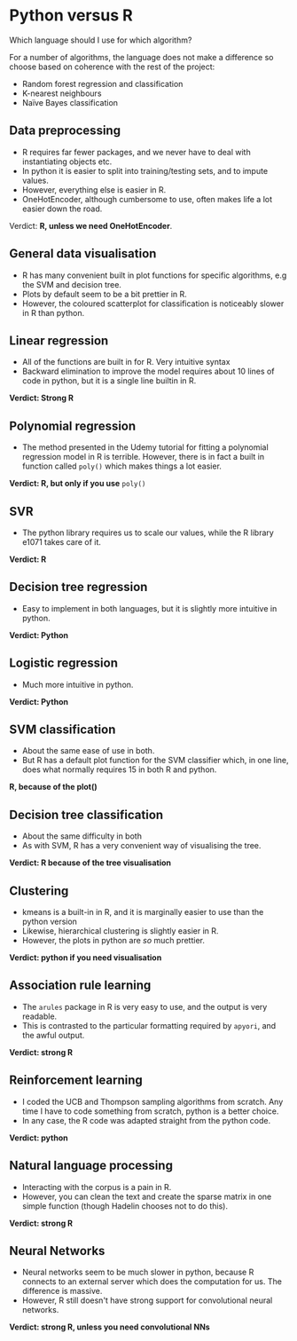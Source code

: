 # Python versus R

Which language should I use for which algorithm?

For a number of algorithms, the language does not make a difference so choose based on coherence with the rest of the project:
- Random forest regression and classification
- K-nearest neighbours
- Naïve Bayes classification


## Data preprocessing

- R requires far fewer packages, and we never have to deal with instantiating objects etc.
- In python it is easier to split into training/testing sets, and to impute values.
- However, everything else is easier in R.
- OneHotEncoder, although cumbersome to use, often makes life a lot easier down the road.

Verdict: **R, unless we need OneHotEncoder**.

## General data visualisation

- R has many convenient built in plot functions for specific algorithms, e.g the SVM and decision tree.
- Plots by default seem to be a bit prettier in R.
- However, the coloured scatterplot for classification is noticeably slower in R than python.

## Linear regression

- All of the functions are built in for R. Very intuitive syntax
- Backward elimination to improve the model requires about 10 lines of code in python, but it is a single line builtin in R.

**Verdict: Strong R**

## Polynomial regression

- The method presented in the Udemy tutorial for fitting a polynomial regression model in R is terrible. However, there is in fact a built in function called `poly()` which makes things a lot easier.

**Verdict: R, but only if you use** `poly()`

## SVR

- The python library requires us to scale our values, while the R library e1071 takes care of it.

**Verdict: R**

## Decision tree regression

- Easy to implement in both languages, but it is slightly more intuitive in python.

**Verdict: Python**


## Logistic regression

- Much more intuitive in python.

**Verdict: Python**

## SVM classification

- About the same ease of use in both.
- But R has a default plot function for the SVM classifier which, in one line, does what normally requires 15 in both R and python.

**R, because of the plot()**

## Decision tree classification

- About the same difficulty in both
- As with SVM, R has a very convenient way of visualising the tree.

**Verdict: R because of the tree visualisation**

## Clustering

- kmeans is a built-in in R, and it is marginally easier to use than the python version
- Likewise, hierarchical clustering is slightly easier in R.
- However, the plots in python are *so* much prettier.

**Verdict: python if you need visualisation**


## Association rule learning

- The `arules` package in R is very easy to use, and the output is very readable.
- This is contrasted to the particular formatting required by `apyori`, and the awful output.

**Verdict: strong R**

## Reinforcement learning

- I coded the UCB and Thompson sampling algorithms from scratch. Any time I have to code something from scratch, python is a better choice.
- In any case, the R code was adapted straight from the python code.

**Verdict: python**

## Natural language processing

- Interacting with the corpus is a pain in R.
- However, you can clean the text and create the sparse matrix in one simple function (though Hadelin chooses not to do this).

**Verdict: strong R**

## Neural Networks

- Neural networks seem to be much slower in python, because R connects to an external server which does the computation for us. The difference is massive.
- However, R still doesn't have strong support for convolutional neural networks.

**Verdict: strong R, unless you need convolutional NNs**
